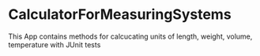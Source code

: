 # CalculatorForMeasuringSystems
This App contains methods for calcucating units of length, weight, volume, temperature with JUnit tests
